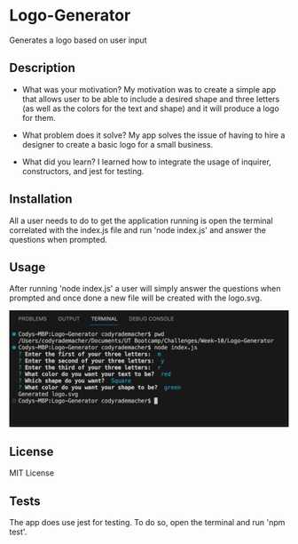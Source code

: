 # Logo-Generator

Generates a logo based on user input

## Description

- What was your motivation?
  My motivation was to create a simple app that allows user to be able to include a desired shape
  and three letters (as well as the colors for the text and shape) and it will produce a logo for them.

- What problem does it solve?
  My app solves the issue of having to hire a designer to create a basic logo for a small business.

- What did you learn?
  I learned how to integrate the usage of inquirer, constructors, and jest for testing.

## Installation

All a user needs to do to get the application running is open the terminal correlated with the index.js file and run 'node index.js' and answer the questions when prompted.

## Usage

After running 'node index.js' a user will simply answer the questions when prompted and once done
a new file will be created with the logo.svg.

![Logo Generator App Screenshot](/img/LogoGeneratorScreenshot.png)

## License

MIT License

## Tests

The app does use jest for testing. To do so, open the terminal and run 'npm test'.
